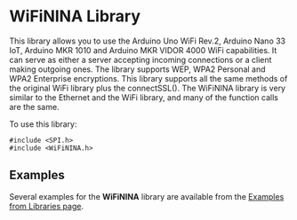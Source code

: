 # WiFiNINA Library


This library allows you to use the Arduino Uno WiFi Rev.2, Arduino Nano 33 IoT, Arduino MKR 1010 and Arduino MKR VIDOR 4000 WiFi capabilities. It can serve as either a server accepting incoming connections or a client making outgoing ones. The library supports WEP, WPA2 Personal and WPA2 Enterprise encryptions. This library supports all the same methods of the original WiFi library plus the connectSSL(). The WiFiNINA library is very similar to the Ethernet and the WiFi library, and many of the function calls are the same.

To use this library:

```
#include <SPI.h>
#include <WiFiNINA.h>
```

## Examples

Several examples for the **WiFiNINA** library are available from the [Examples from Libraries page](https://docs.arduino.cc/tutorials/communication/wifi-nina-examples).
